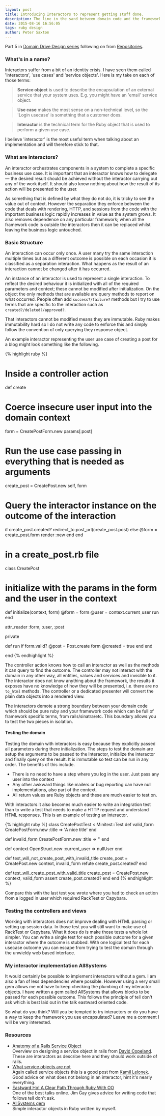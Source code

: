 ```yaml
---
layout: post
title: Introducing Interactors to represent getting stuff done.
description: The line in the sand between domain code and the framework
date: 2015-08-16 16:56:05
tags: ruby design
author: Peter Saxton
---
```


Part 5 in [Domain Drive Design series](/2015/07/14/domain-driven-design-introduction.html) following on from [Repositories](/2015/08/09/untangle-your-domain-model-from-the-database.html).

### What's in a name?
Interactors suffer from a bit of an identity crisis. I have seen them called 'interactors', 'use cases' and 'service objects'. Here is my take on each of those terms:

> **Service object** is used to describe the encapsulation of an external service that your system uses. E.g. you might have an 'email' service object.

> **Use case** makes the most sense on a non-technical level, so the 'Login usecase' is something that a customer does.

> **Interactor** is the technical term for the Ruby object that is used to perform a given use case.

I believe 'interactor' is the most useful term when talking about an implementation and will therefore stick to that.

### What are interactors?
An interactor orchestrates components in a system to complete a specific business use case. It is important that an interactor knows how to delegate — the desired result should be achieved without the interactor carrying out any of the work itself. It should also know nothing about how the result of its action will be presented to the user.

As something that is defined by what they do not do, it is tricky to see the value out of context. However the separation they enforce between the code that deals with rendering, HTTP, and sessions from the code with the important business logic rapidly increases in value as the system grows. It also removes dependence on any particular framework; when all the framework code is outside the interactors then it can be replaced whilst leaving the business logic untouched.

### Basic Structure
An interaction can occur only once. A user many try the same interaction multiple times but as a different outcome is possible on each occasion it is classified as a separation interaction. What happens as the result of an interaction cannot be changed after it has occurred.

An instance of an interactor is used to represent a single interaction. To reflect the desired behaviour it is initialized with all of the required parameters and context; these cannot be modified after initialization. On the object the only methods that are available are query methods to report on what occurred. People often add `success?/failure?` methods but I try to use terms that are specific to the interaction such as `created?/deleted?/approved?`.

That interactors cannot be modified means they are immutable. Ruby makes immutability hard so I do not write any code to enforce this and simply follow the convention of only querying they response object.

An example interactor representing the user use case of creating a post for a blog might look something like the following.


{% highlight ruby %}
# Inside a controller action
def create
  # Coerce insecure user input into the domain context
  form = CreatePostForm.new params[:post]

  # Run the use case passing in everything that is needed as arguments
  create_post = CreatePost.new self, form

  # Query the interactor instance on the outcome of the interaction
  if create_post.created?
    redirect_to post_url(create_post.post)
  else
    @form = create_post.form
    render :new
  end
end

# in a create_post.rb file
class CreatePost
  # initialize with the params in the form and the user in the context
  def initialize(context, form)
    @form = form
    @user = context.current_user
    run
  end

  attr_reader :form, :user, :post

  private

  def run
    if form.valid?
      @post = Post.create form
      @created = true
    end
  end

end
{% endhighlight %}

The controller action knows how to call an interactor as well as the methods it can query to find the outcome.
The controller may not interact with the domain in any other way, all entities, values and services and invisible to it.
The interactor does not know anything about the framework, the results it exposes have no knowledge of how they will be presented, i.e. there are no `to_html` methods. The controller or a dedicated presenter will convert the plain data objects into a rendered view.

The interactors demote a strong boundary between your domain code which should be pure ruby and your framework code which can be full of framework specific terms, from rails/sinatra/etc. This boundary allows you to test the two pieces in isolation.

#### Testing the domain
Testing the domain with interactors is easy because they explicitly passed all parameters during there initialization. The steps to test the domain are setup the arguments to be passed to the Interactor, initialize the interactor and finally query on the result. It is immutable so test can be run in any order. The benefits of this include.

- There is no need to have a step where you log in the user. Just pass any user into the context
- Any other awkward things like mailers or bug reporting can have null implementations, also part of the context.
- All return values are Ruby objects and these are much easier to test on.

With interactors it also becomes much easier to write an integration test than to write a test that needs to make a HTTP request and understand HTML responses. This is an example of testing an interactor.

{% highlight ruby %}
class CreatePostTest < Minitest::Test
  def valid_form
    CreatePostForm.new :title => 'A nice title'
  end

  def invalid_form
    CreatePostForm.new :title => '<script>bad code</script>'
  end

  def context
    OpenStruct.new :current_user => nullUser
  end

  def test_will_not_create_post_with_invalid_title
    create_post = CreatePost.new context, invalid_form
    refute create_post.created?
  end

  def test_will_create_post_with_valid_title
    create_post = CreatePost.new context, valid_form
    assert create_post.created?
  end
end
{% endhighlight %}

Compare this with the last test you wrote where you had to check an action from a logged in user which required RackTest or Capybara.

### Testing the controllers and views
Working with interactors does not improve dealing with HTML parsing or setting up session data. In those test you will still want to make use of RackTest or Capybara. What it does do is make those tests a whole lot simpler. You can write a single test for each possible outcome for a given interactor where the outcome is stubbed. With one logical test for each usecase outcome you can escape from trying to test the domain through the unwieldy web based interface.

### My interactor implementation AllSystems
It would certainly be possible to implement interactors without a gem. I am also a fan of less dependencies where possible. However using a very small gem allows me not have to keep checking the plumbing of my interactor objects. I have written a gem called AllSystems that allows blocks to be passed for each possible outcome. This follows the principle of tell don't ask which is best laid out in the talk eastward oriented code.

So what do you think? Will you be tempted to try interactors or do you have a way to keep the framework you use encapsulated? Leave me a comment I will be very interested.

### Resources

- [Anatomy of a Rails Service Object](http://technology.stitchfix.com/blog/2015/06/02/anatomy-of-service-objects-in-rails/)  
  Overview on designing a service object in rails from [David Copeland](https://twitter.com/davetron5000). These are interactors as describe here and they should work outside of rails.
- [What service objects are not](https://medium.com/@KamilLelonek/what-service-objects-are-not-7abef8aa2f99)  
  Again called service objects this is a good post from [Kamil Lelonek](https://twitter.com/KamilLelonek). Good advice on what does not belong in an interactor, hint it's nearly everything.
- [Eastward Ho! A Clear Path Through Ruby With OO](http://confreaks.tv/videos/rubyconf2014-eastward-ho-a-clear-path-through-ruby-with-oo)  
  One of the best talks online. Jim Gay gives advice for writing code that follows tell don't ask.
- [AllSystems gem](https://github.com/CrowdHailer/AllSystems)  
  Simple interactor objects in Ruby written by myself.
